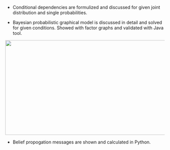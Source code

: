 * Conditional dependencies are formulized and discussed for given joint distribution and single probabilities.

* Bayesian probabilistic graphical model is discussed in detail and solved for given conditions. Showed with factor graphs and validated with Java tool.

<p align="center">
  <img src="https://user-images.githubusercontent.com/56079783/87232016-09913280-c3bc-11ea-93d7-36add422db30.png" width="700" height="300"></img>
</p>

* Belief propogation messages are shown and calculated in Python.


